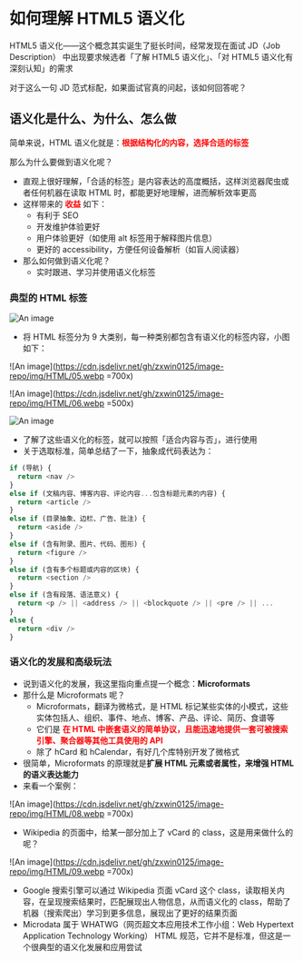 # 如何理解 HTML5 语义化

HTML5 语义化——这个概念其实诞生了挺长时间，经常发现在面试 JD（Job Description） 中出现要求候选者「了解 HTML5 语义化」、「对 HTML5 语义化有深刻认知」的需求

对于这么一句 JD 范式标配，如果面试官真的问起，该如何回答呢？

## 语义化是什么、为什么、怎么做

简单来说，HTML 语义化就是：**<font color=red>根据结构化的内容，选择合适的标签</font>**

那么为什么要做到语义化呢？

  - 直观上很好理解，「合适的标签」是内容表达的高度概括，这样浏览器爬虫或者任何机器在读取 HTML 时，都能更好地理解，进而解析效率更高
  - 这样带来的 **<font color=red>收益</font>** 如下：
    - 有利于 SEO
    - 开发维护体验更好
    - 用户体验更好（如使用 alt 标签用于解释图片信息）
    - 更好的 accessibility，方便任何设备解析（如盲人阅读器）
- 那么如何做到语义化呢？
  - 实时跟进、学习并使用语义化标签

### 典型的 HTML 标签

![An image](https://cdn.jsdelivr.net/gh/zxwin0125/image-repo/img/HTML/04.webp)

- 将 HTML 标签分为 9 大类别，每一种类别都包含有语义化的标签内容，小图如下：

![An image](https://cdn.jsdelivr.net/gh/zxwin0125/image-repo/img/HTML/05.webp =700x)

![An image](https://cdn.jsdelivr.net/gh/zxwin0125/image-repo/img/HTML/06.webp =500x)

![An image](https://cdn.jsdelivr.net/gh/zxwin0125/image-repo/img/HTML/07.webp)

- 了解了这些语义化的标签，就可以按照「适合内容与否」，进行使用
- 关于选取标准，简单总结了一下，抽象成代码表达为：

```javascript
if (导航) {
  return <nav />
}
else if (文稿内容、博客内容、评论内容...包含标题元素的内容) {
  return <article />
}
else if (目录抽象、边栏、广告、批注) {
  return <aside />
}
else if (含有附录、图片、代码、图形) {
  return <figure />
}
else if (含有多个标题或内容的区块) {
  return <section />
}
else if (含有段落、语法意义) {
  return <p /> || <address /> || <blockquote /> || <pre /> || ...
}
else {
  return <div />
}
```

### 语义化的发展和高级玩法

- 说到语义化的发展，我这里指向重点提一个概念：**Microformats**
- 那什么是 Microformats 呢？
  - Microformats，翻译为微格式，是 HTML 标记某些实体的小模式，这些实体包括人、组织、事件、地点、博客、产品、评论、简历、食谱等
  - 它们是 **<font color=red>在 HTML 中嵌套语义的简单协议，且能迅速地提供一套可被搜索引擎、聚合器等其他工具使用的 API</font>**
  - 除了 hCard 和 hCalendar，有好几个库特别开发了微格式
- 很简单，Microformats 的原理就是**扩展 HTML 元素或者属性，来增强 HTML 的语义表达能力**
- 来看一个案例：

![An image](https://cdn.jsdelivr.net/gh/zxwin0125/image-repo/img/HTML/08.webp =700x)

- Wikipedia 的页面中，给某一部分加上了 vCard 的 class，这是用来做什么的呢？

![An image](https://cdn.jsdelivr.net/gh/zxwin0125/image-repo/img/HTML/09.webp =700x)

- Google 搜索引擎可以通过 Wikipedia 页面 vCard 这个 class，读取相关内容，在呈现搜索结果时，匹配展现出人物信息，从而语义化的 class，帮助了机器（搜索爬出）学习到更多信息，展现出了更好的结果页面
- Microdata 属于 WHATWG（网页超文本应用技术工作小组：Web Hypertext Application Technology Working） HTML 规范，它并不是标准，但这是一个很典型的语义化发展和应用尝试
